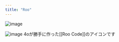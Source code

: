 ```yaml
---
title: "Roo"
---
```


![image](https://gyazo.com/91aaf8941fc93a0d9322e5597c7f5eda/thumb/1000)

![image](https://gyazo.com/50cab3b6d193b679112a282a11619c3d/thumb/1000)
4oが勝手に作った[[Roo Code]]のアイコンです
